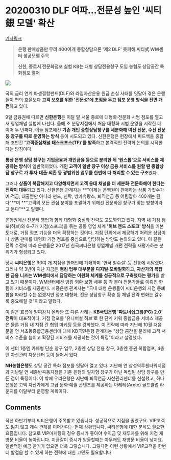 # 20200310 DLF 여파…전문성 높인 '씨티銀 모델' 확산

[기사링크](<https://m.mk.co.kr/news/economy/view/2020/03/247419/#>)



>   **은행 판매상품만 무려 400여개**
> **종합상담으론 '제2 DLF' 못피해**
> **씨티式 WM센터 성공모델 주목**
>
> **신한, 종로서 전문화점포 실험**
> **KB는 대형 상담전용창구 도입**
> **농협도 상담공간 특화점포 열어**  



![](https://file.mk.co.kr/meet/neds/2020/03/image_readtop_2020_247419_15838056764116884.jpg)



국외 금리 연계 파생결합펀드(DLF)와 라임자산운용 원금 손실 사태를 잇달아 겪은 은행들이 편의·효율보다 **고객 보호를 위한 '전문성'에 초점을 두고 점포 운영 방식을 전면 개편**하고 있다.



9일 금융권에 따르면 **신한은행**은 이달 말 서울 종로에 대형화·전문화 시범 점포를 열고 새 영업채널 실험에 나선다. 올해 초 분당지점에서 처음 대형화 시범 운영을 시작한 데 이어 두 번째다. 이들 점포에선 **기존 개인 종합상담창구를 세분화해 여신 전문, 수신 전문 등 창구를 따로 운영하는 방식** 등이 시도되고 있다. 신한은행은 현장에서 피드백을 종합해 조만간 **'고객중심채널 태스크포스(TF)'를 발족**하고 본격적인 전략화 논의를 시작한다는 방침이다.



**통상 은행 상담 창구는 기업금융과 개인금융 등으로 분리한 뒤 '원스톱'으로 서비스를 제공하는 방식**이 일반적이었다. **개인 고객이 일반 창구 이상 금융 서비스를 원할 땐 종합상담 창구로 가 투자·대출·외환 등 광범위한 업무를 한번에 다 처리할 수 있는 구조**였다.



그러나 **상품이 복잡해지고 다양해지면서 고객 응대 채널을 더 세분화·전문화해야 한다는 전략이 대두**되고 있다. 신한은행 관계자는 **"이제는 은행원이 판매하는 상품 가짓수가 예·적금, 대출뿐만 아니라 펀드, 신탁, 방카슈랑스, 퇴직연금 등 어림잡아 400개는 된다"**며 **"고객의 모든 관심 분야를 포괄하기 위해선 전문화된 창구가 맞는 방향이라고 본다"**고 말했다.



은행권에선 전문적 영업과 함께 대형화·중심화 전략도 고도화되고 있다. 지역 내 거점 점포(허브)와 6~7개 지점(스포크)을 묶는 공동 영업 체계 **'허브 앤드 스포크' 방식**을 기본 토대로, 거점 점포 기능을 더욱 확장하는 것이다. 지점 단위에서 제공하기 어려운 상담이나 상품 판매를 대형화 거점 점포를 중심으로 담당하는 방안도 논의되고 있다. 이 같은 전략 수정에 따라 은행들은 2017년 한국씨티은행 영업채널 개편 전략을 재평가하는 분위기가 형성되고 있다.



당시 **씨티은행**은 90여 개 지점을 한꺼번에 폐쇄하며 '한국 철수설' 등 진통에 시달렸다. 그러나 약 3년이 지난 지금은 **뱅킹 업무 대부분을 디지털·모바일화**하고, **자산가의 복잡한 금융 니즈는 WM센터에서 담당하는 이원화 체계를 성공적으로 구축했다는 평가**를 받고 있기 때문이다. WM센터에선 뱅킹·외환·보험·세무 등 각 분야 전문가들로 이뤄진 한 팀이 서비스를 제공한다. 시중은행 관계자는 "국내 대형 은행들이 씨티은행의 지점 통폐합을 따라할 수는 없겠지만 점포 대형화, 전문 상담창구 확충 등 채널 전략 변화는 갈수록 중요해질 것"이라고 말했다.



이 같은 흐름에 일찌감치 올라탄 또 다른 사례는 **KB국민은행 '파트너십그룹(PG) 2.0' 전략**이 대표적이다. 거점 점포를 '유니버설 허브'로 한 단계 키워 종합금융 서비스 제공은 물론 거점 내 지점 간 협업 마케팅 등을 강화했다. 이 전략에 따라 지난해 10월 처음 문을 연 서초동종합금융센터에 대해 KB국민은행 관계자는 "상담 공간을 분리해 고객 서비스 수준을 높이고 확장된 서비스를 제공하는 것이 특징"이라고 설명했다.



이 센터 1층엔 카페형 단순 창구 업무, 2층엔 상담 전용 창구, 3층엔 증권 복합점포, 4층엔 자산관리 자문센터 등이 들어서 있다.



**NH농협은행**도 상담 공간 특화 점포를 잇달아 열고 있다. 지난해 연 삼성역루첸타워지점과 지난달 연 세종반곡동지점은 기존 은행의 일자형 창구가 아닌 독립된 상담 창구를 만든 점이 특징이다. 이 밖에 우리은행은 지난해 퇴직연금 자산관리센터를 신설했고, 하나은행은 고액 자산가에게 고급 문화·예술 콘텐츠를 제공하는 아레테(Arete) 골드클럽 라운지를 이달부터 운영할 계획이다.



## Comments

작년 하반기부터 씨티은행이 주목받고 있습니다.
성공적으로 지점을 줄였구요. VIP고객도 잃지 않고 계속 관계를 이어간다는 현재 상황입니다.
씨티은행에 대한 분석도 필요한 요즘입니다.
참고로 VIP마케팅의 경우 증시가 좋아야 수익금 및 재투자를 위해 지점 재방문 비율이 높아집니다. 지금같이 증시가 암울할때는 아무래도 재방문 비율이 낮지요. 일반적인 예금 만기가 없으면 더욱 그렇습니다.
그렇다면 이런 상황에서 VIP고객을 한번더 발걸음 할 수 있게 하는 전략에 대한 고민도 필요합니다